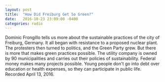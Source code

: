 ```yaml
---
layout: post
title:  "How Did Freiburg Get So Green?"
date:   2016-10-23 23:09:00 -0400
categories: radio
---
```


Dominic Frongillo tells us more about the sustainable practices of the city of Freiburg, Germany. It all began with resistance to a proposed nuclear plant. The protesters then turned to politics, and the Green Party grew. But there is more that makes green practices possible. The utility company is owned by 90 municipalities and carries out their policies of sustainability. Federal money makes many projects possible. Young people don't go into debt over education or health expenses, so they can participate in public life. Recorded April 13, 2016. 
